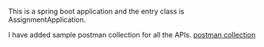 This is a spring boot application and the entry class is AssignmentApplication.

I have added sample postman collection for all the APIs. [postman collection](/Assignment.postman_collection.json)

